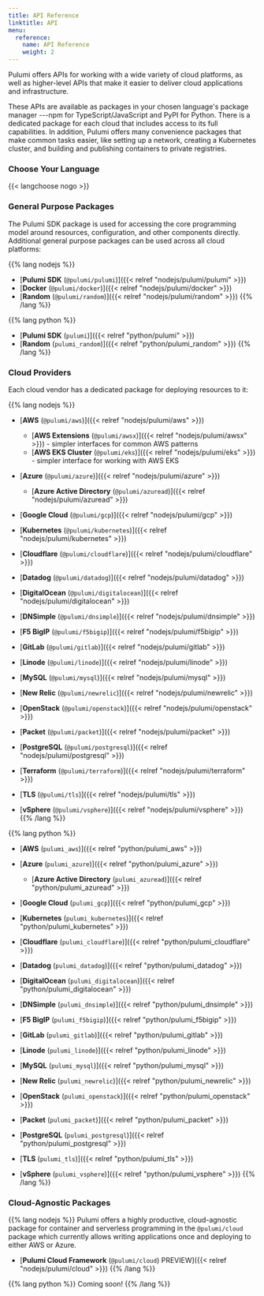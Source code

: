 ```yaml
---
title: API Reference
linktitle: API
menu:
  reference:
    name: API Reference
    weight: 2
---
```


Pulumi offers APIs for working with a wide variety of cloud platforms, as well
as higher-level APIs that make it easier to deliver cloud applications and
infrastructure.

These APIs are available as packages in your chosen language's package manager
---npm for TypeScript/JavaScript and PyPI for Python. There is a dedicated package for
each cloud that includes access to its full capabilities. In addition, Pulumi
offers many convenience packages that make common tasks easier, like setting
up a network, creating a Kubernetes cluster, and building and publishing containers
to private registries.

### Choose Your Language

{{< langchoose nogo >}}

### General Purpose Packages

The Pulumi SDK package is used for accessing the core programming model around resources, configuration, and other components
directly. Additional general purpose packages can be used across all cloud platforms:

{{% lang nodejs %}}
* [**Pulumi SDK** (`@pulumi/pulumi`)]({{< relref "nodejs/pulumi/pulumi" >}})
* [**Docker** (`@pulumi/docker`)]({{< relref "nodejs/pulumi/docker" >}})
* [**Random** (`@pulumi/random`)]({{< relref "nodejs/pulumi/random" >}})
{{% /lang %}}

{{% lang python %}}
* [**Pulumi SDK** (`pulumi`)]({{< relref "python/pulumi" >}})
* [**Random** (`pulumi_random`)]({{< relref "python/pulumi_random" >}})
{{% /lang %}}

### Cloud Providers

Each cloud vendor has a dedicated package for deploying resources to it:

{{% lang nodejs %}}
* [**AWS** (`@pulumi/aws`)]({{< relref "nodejs/pulumi/aws" >}})
    * [**AWS Extensions** (`@pulumi/awsx`)]({{< relref "nodejs/pulumi/awsx" >}}) - simpler interfaces for common AWS patterns
    * [**AWS EKS Cluster** (`@pulumi/eks`)]({{< relref "nodejs/pulumi/eks" >}}) - simpler interface for working with AWS EKS
* [**Azure** (`@pulumi/azure`)]({{< relref "nodejs/pulumi/azure" >}})
    * [**Azure Active Directory** (`@pulumi/azuread`)]({{< relref "nodejs/pulumi/azuread" >}})
* [**Google Cloud** (`@pulumi/gcp`)]({{< relref "nodejs/pulumi/gcp" >}})
* [**Kubernetes** (`@pulumi/kubernetes`)]({{< relref "nodejs/pulumi/kubernetes" >}})

* [**Cloudflare** (`@pulumi/cloudflare`)]({{< relref "nodejs/pulumi/cloudflare" >}})
* [**Datadog** (`@pulumi/datadog`)]({{< relref "nodejs/pulumi/datadog" >}})
* [**DigitalOcean** (`@pulumi/digitalocean`)]({{< relref "nodejs/pulumi/digitalocean" >}})
* [**DNSimple** (`@pulumi/dnsimple`)]({{< relref "nodejs/pulumi/dnsimple" >}})
* [**F5 BigIP** (`@pulumi/f5bigip`)]({{< relref "nodejs/pulumi/f5bigip" >}})
* [**GitLab** (`@pulumi/gitlab`)]({{< relref "nodejs/pulumi/gitlab" >}})
* [**Linode** (`@pulumi/linode`)]({{< relref "nodejs/pulumi/linode" >}})
* [**MySQL** (`@pulumi/mysql`)]({{< relref "nodejs/pulumi/mysql" >}})
* [**New Relic** (`@pulumi/newrelic`)]({{< relref "nodejs/pulumi/newrelic" >}})
* [**OpenStack** (`@pulumi/openstack`)]({{< relref "nodejs/pulumi/openstack" >}})
* [**Packet** (`@pulumi/packet`)]({{< relref "nodejs/pulumi/packet" >}})
* [**PostgreSQL** (`@pulumi/postgresql`)]({{< relref "nodejs/pulumi/postgresql" >}})
* [**Terraform** (`@pulumi/terraform`)]({{< relref "nodejs/pulumi/terraform" >}})
* [**TLS** (`@pulumi/tls`)]({{< relref "nodejs/pulumi/tls" >}})
* [**vSphere** (`@pulumi/vsphere`)]({{< relref "nodejs/pulumi/vsphere" >}})
{{% /lang %}}

{{% lang python %}}
* [**AWS** (`pulumi_aws`)]({{< relref "python/pulumi_aws" >}})
* [**Azure** (`pulumi_azure`)]({{< relref "python/pulumi_azure" >}})
    * [**Azure Active Directory** (`pulumi_azuread`)]({{< relref "python/pulumi_azuread" >}})
* [**Google Cloud** (`pulumi_gcp`)]({{< relref "python/pulumi_gcp" >}})
* [**Kubernetes** (`pulumi_kubernetes`)]({{< relref "python/pulumi_kubernetes" >}})

* [**Cloudflare** (`pulumi_cloudflare`)]({{< relref "python/pulumi_cloudflare" >}})
* [**Datadog** (`pulumi_datadog`)]({{< relref "python/pulumi_datadog" >}})
* [**DigitalOcean** (`pulumi_digitalocean`)]({{< relref "python/pulumi_digitalocean" >}})
* [**DNSimple** (`pulumi_dnsimple`)]({{< relref "python/pulumi_dnsimple" >}})
* [**F5 BigIP** (`pulumi_f5bigip`)]({{< relref "python/pulumi_f5bigip" >}})
* [**GitLab** (`pulumi_gitlab`)]({{< relref "python/pulumi_gitlab" >}})
* [**Linode** (`pulumi_linode`)]({{< relref "python/pulumi_linode" >}})
* [**MySQL** (`pulumi_mysql`)]({{< relref "python/pulumi_mysql" >}})
* [**New Relic** (`pulumi_newrelic`)]({{< relref "python/pulumi_newrelic" >}})
* [**OpenStack** (`pulumi_openstack`)]({{< relref "python/pulumi_openstack" >}})
* [**Packet** (`pulumi_packet`)]({{< relref "python/pulumi_packet" >}})
* [**PostgreSQL** (`pulumi_postgresql`)]({{< relref "python/pulumi_postgresql" >}})
* [**TLS** (`pulumi_tls`)]({{< relref "python/pulumi_tls" >}})
* [**vSphere** (`pulumi_vsphere`)]({{< relref "python/pulumi_vsphere" >}})
{{% /lang %}}

### Cloud-Agnostic Packages

{{% lang nodejs %}}
Pulumi offers a highly productive, cloud-agnostic package for container and serverless programming in the
`@pulumi/cloud` package which currently allows writing applications once and deploying to either AWS or Azure.

* [**Pulumi Cloud Framework** (`@pulumi/cloud`) <span class="badge badge-preview">PREVIEW</span>]({{< relref "nodejs/pulumi/cloud" >}})
{{% /lang %}}

{{% lang python %}}
Coming soon!
{{% /lang %}}
